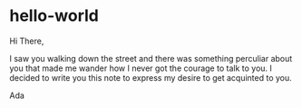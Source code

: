 # hello-world

Hi There,

I saw you walking down the street and there was something perculiar about you that made me wander how I never got the courage to talk to you. I decided to write you this note to express my desire to get acquinted to you.

Ada
